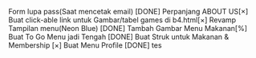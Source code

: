 Form lupa pass(Saat mencetak email) [DONE] 
Perpanjang ABOUT US[×] 
Buat click-able link untuk Gambar/tabel games di b4.html[×]
Revamp Tampilan menu(Neon Blue) [DONE]
Tambah Gambar Menu Makanan[%] 
Buat To Go Menu jadi Tengah [DONE] 
Buat Struk untuk Makanan & Membership [×] 
Buat Menu Profile [DONE] 
tes

